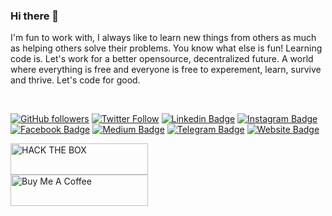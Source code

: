 ### Hi there 👋
I'm fun to work with, I always like to learn new things from others as much as helping others solve their problems. You know what else is fun! Learning code is. Let's work for a better opensource, decentralized future. A world where everything is free and everyone is free to experement, learn, survive and thrive. Let's code for good.

<br/>

[![GitHub followers](https://img.shields.io/github/followers/nizam0906?style=social)](https://www.github.com/nizam0906)
[![Twitter Follow](https://img.shields.io/twitter/follow/N1Z4M_?style=social)](https://www.twitter.com/N1Z4M_)
[![Linkedin Badge](https://img.shields.io/badge/-N1Z4M-blue?style=flat-square&logo=Linkedin&logoColor=white&link=https://www.linkedin.com/in/N1Z4M/)](https://www.linkedin.com/in/N1Z4M/)
[![Instagram Badge](https://img.shields.io/badge/-N1Z4M-purple?style=flat-square&logo=Instagram&logoColor=white&link=https://www.instagram.com/N1Z4M_0/)](https://www.instagram.com/N1Z4M_0/)
[![Facebook Badge](https://img.shields.io/badge/-N1Z4M-blue?style=flat-square&logo=Facebook&logoColor=white&link=https://www.facebook.com/N1Z4M)](https://www.facebook.com/N1Z4M)
[![Medium Badge](https://img.shields.io/badge/-N1Z4M-black?style=flat-square&logo=Medium&logoColor=white&link=https://medium.com/@N1Z4M)](https://medium.com/@N1Z4M)
[![Telegram Badge](https://img.shields.io/badge/-N1Z4M-grey?style=flat-square&logo=Telegram&logoColor=white&link=https://telegram.org/@N1Z4M)](https://telegram.org/@N1Z4M)
[![Website Badge](https://img.shields.io/badge/-N1Z4M-darkgreen?style=flat-square&logo=Safari&logoColor=white&link=http://N1Z4M.co)](http://www.N1Z4M.co/)



<a href="https://www.hackthebox.eu/profile/91021" target="_blank"><img src="https://www.hackthebox.eu/badge/image/91021" alt="HACK THE BOX" width="220" height="50" ></a><br>
<a href="https://www.buymeacoffee.com/n1z4m" target="_blank"><img src="https://cdn.buymeacoffee.com/buttons/v2/default-black.png" alt="Buy Me A Coffee" width="220" height="50" ></a>


